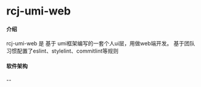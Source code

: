 # rcj-umi-web

#### 介绍
rcj-umi-web 是 基于 umi框架编写的一套个人ui层，用做web端开发。
基于团队习惯配置了eslint、stylelint、commitlint等规则

#### 软件架构
--
